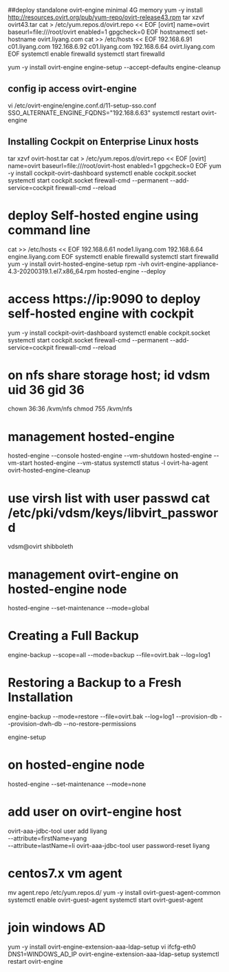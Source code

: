 ##deploy standalone ovirt-engine minimal 4G memory
yum -y install http://resources.ovirt.org/pub/yum-repo/ovirt-release43.rpm
tar xzvf ovirt43.tar
cat > /etc/yum.repos.d/ovirt.repo << EOF
[ovirt]
name=ovirt
baseurl=file:///root/ovirt
enabled=1
gpgcheck=0
EOF
hostnamectl set-hostname ovirt.liyang.com
cat >> /etc/hosts << EOF
192.168.6.91 c01.liyang.com
192.168.6.92 c01.liyang.com
192.168.6.64 ovirt.liyang.com
EOF
systemctl enable firewalld
systemctl start firewalld

yum -y install ovirt-engine
engine-setup --accept-defaults
engine-cleanup

## config ip access ovirt-engine
vi /etc/ovirt-engine/engine.conf.d/11-setup-sso.conf
SSO_ALTERNATE_ENGINE_FQDNS="192.168.6.63"
systemctl restart ovirt-engine

## Installing Cockpit on Enterprise Linux hosts
tar xzvf ovirt-host.tar
cat > /etc/yum.repos.d/ovirt.repo << EOF
[ovirt]
name=ovirt
baseurl=file:///root/ovirt-host
enabled=1
gpgcheck=0
EOF
yum -y install cockpit-ovirt-dashboard
systemctl enable cockpit.socket
systemctl start cockpit.socket
firewall-cmd --permanent --add-service=cockpit
firewall-cmd --reload

# deploy Self-hosted engine using command line
cat >> /etc/hosts << EOF
192.168.6.61 node1.liyang.com
192.168.6.64 engine.liyang.com
EOF
systemctl enable firewalld
systemctl start firewalld
yum -y install ovirt-hosted-engine-setup
rpm -ivh ovirt-engine-appliance-4.3-20200319.1.el7.x86_64.rpm 
hosted-engine --deploy

# access https://ip:9090 to deploy self-hosted engine with cockpit
yum -y install cockpit-ovirt-dashboard
systemctl enable cockpit.socket
systemctl start cockpit.socket
firewall-cmd --permanent --add-service=cockpit
firewall-cmd --reload

# on nfs share storage host; id vdsm uid 36 gid 36
chown 36:36 /kvm/nfs
chmod 755 /kvm/nfs

# management hosted-engine
hosted-engine --console
hosted-engine --vm-shutdown
hosted-engine --vm-start
hosted-engine --vm-status
systemctl status -l ovirt-ha-agent
ovirt-hosted-engine-cleanup

# use virsh list with user passwd cat /etc/pki/vdsm/keys/libvirt_password
vdsm@ovirt
shibboleth

# management ovirt-engine on hosted-engine node
hosted-engine --set-maintenance --mode=global

# Creating a Full Backup
engine-backup --scope=all --mode=backup --file=ovirt.bak --log=log1

# Restoring a Backup to a Fresh Installation
engine-backup --mode=restore --file=ovirt.bak --log=log1 --provision-db --provision-dwh-db --no-restore-permissions

engine-setup

# on hosted-engine node
hosted-engine --set-maintenance --mode=none

# add user on ovirt-engine host
ovirt-aaa-jdbc-tool user add liyang \
--attribute=firstName=yang \
--attribute=lastName=li
ovirt-aaa-jdbc-tool user password-reset liyang

# centos7.x vm agent
mv agent.repo /etc/yum.repos.d/
yum -y install ovirt-guest-agent-common
systemctl enable ovirt-guest-agent
systemctl start ovirt-guest-agent

# join windows AD
yum -y install ovirt-engine-extension-aaa-ldap-setup
vi ifcfg-eth0
DNS1=WINDOWS_AD_IP
ovirt-engine-extension-aaa-ldap-setup
systemctl restart ovirt-engine
